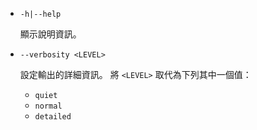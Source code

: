 * `-h|--help`

  顯示說明資訊。

* `--verbosity <LEVEL>`

  設定輸出的詳細資訊。 將 `<LEVEL>` 取代為下列其中一個值：
  
  * `quiet`
  * `normal`
  * `detailed`